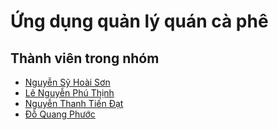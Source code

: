 # Ứng dụng quản lý quán cà phê




## Thành viên trong nhóm

- [Nguyễn Sỹ Hoài Sơn](https://github.com/39domia)
- [Lê Nguyễn Phú Thịnh](https://github.com/nobitaissmee)
- [Nguyễn Thanh Tiến Đạt](https://github.com/tiendat2905)
- [Đỗ Quang Phước](https://github.com/doquangphuoc9999)

  
